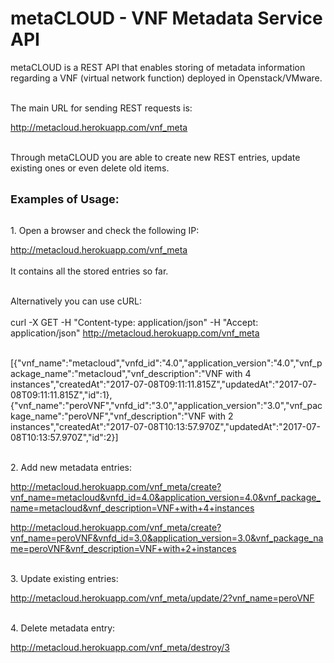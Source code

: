 # metaCLOUD - VNF Metadata Service API

<object>metaCLOUD is a REST API that enables storing of metadata information regarding a VNF (virtual network function) deployed in Openstack/VMware.</object><br><br>

The main URL for sending REST requests is:

<a href='http://metacloud.herokuapp.com/vnf_meta'>http://metacloud.herokuapp.com/vnf_meta</a><BR><br>

Through metaCLOUD you are able to create new REST entries, update existing ones or even delete old items.<br><br>

<b style='font-size:18px;'>Examples of Usage:</b><br><Br>

1.<object> Open a browser and check the following IP</object>:

<a href='http://metacloud.herokuapp.com/vnf_meta'>http://metacloud.herokuapp.com/vnf_meta</a><br><br>
It contains all the stored entries so far.<br><br>

Alternatively you can use cURL:<br><Br>
curl -X GET -H "Content-type: application/json" -H "Accept: application/json" http://metacloud.herokuapp.com/vnf_meta<br><br>

[{"vnf_name":"metacloud","vnfd_id":"4.0","application_version":"4.0","vnf_package_name":"metacloud","vnf_description":"VNF with 4 instances","createdAt":"2017-07-08T09:11:11.815Z","updatedAt":"2017-07-08T09:11:11.815Z","id":1},{"vnf_name":"peroVNF","vnfd_id":"3.0","application_version":"3.0","vnf_package_name":"peroVNF","vnf_description":"VNF with 2 instances","createdAt":"2017-07-08T10:13:57.970Z","updatedAt":"2017-07-08T10:13:57.970Z","id":2}]
<br><br>

2.<object> Add new metadata entries</object>:<br>

<a>http://metacloud.herokuapp.com/vnf_meta/create?vnf_name=metacloud&vnfd_id=4.0&application_version=4.0&vnf_package_name=metacloud&vnf_description=VNF+with+4+instances</a><br>

<a>http://metacloud.herokuapp.com/vnf_meta/create?vnf_name=peroVNF&vnfd_id=3.0&application_version=3.0&vnf_package_name=peroVNF&vnf_description=VNF+with+2+instances</a><br><br>

3.<object> Update existing entries</object>:<br>

<a>http://metacloud.herokuapp.com/vnf_meta/update/2?vnf_name=peroVNF</a><br><br>

4.<object> Delete metadata entry</object>:<br>

<a>http://metacloud.herokuapp.com/vnf_meta/destroy/3<br><br>
